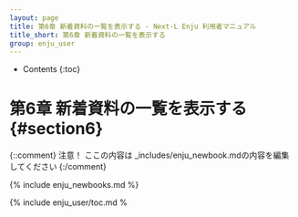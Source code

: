 ```yaml
---
layout: page
title: 第6章 新着資料の一覧を表示する - Next-L Enju 利用者マニュアル
title_short: 第6章 新着資料の一覧を表示する
group: enju_user
---
```


* Contents
{:toc}

第6章 新着資料の一覧を表示する {#section6}
==========================================

{::comment} 
注意！ ここの内容は _includes/enju_newbook.mdの内容を編集してください 
{:/comment}

{% include enju_newbooks.md %} 

{% include enju_user/toc.md %
